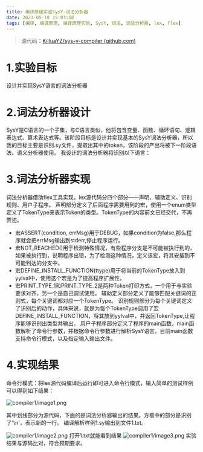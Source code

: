 ```yaml
---
title: 编译原理实验SysY-词法分析器
date: 2023-05-18 15:03:58
tags: [编译, 编译原理, 编译原理实验, SysY, 词法, 词法分析器, lex, flex]
---
```

> 源代码：[KilluaYZ/sys-y-compiler (github.com)](https://github.com/KilluaYZ/sys-y-compiler)
# 1.实验目标
设计并实现SysY语言的词法分析器

# 2.词法分析器设计
SysY是C语言的一个子集，与C语言类似，他将包含变量、函数、循环语句、逻辑表达式、算术表达式等。该阶段目标是设计并实现基本的SysY词法分析器，所以我的目标主要是识别.sy文件，提取出其中的token，该阶段的产出将被下一阶段语法、语义分析器使用。
我设计的词法分析器将识别以下语言：

# 3.词法分析器实现
词法分析器借助flex工具实现。lex源代码分四个部分——声明、辅助定义、识别规则、用户子程序。
声明部分定义了后面程序需要用到的宏，使用一个enum类型定义了TokenType来表示Token的类型。TokenType的内容前文已经交代，不再赘述。
- 宏ASSERT(condition, errMsg)用于DEBUG，如果condition为false,那么程序就会把errMsg输出到stderr,停止程序运行。
- 宏NOT_REACHED()用于检测特殊情况，有些程序分支是不可能被执行到的，如果被执行到，说明程序出错，为了检测这种情况，定义该宏，将其安插到不可能到达的分支中。
- 宏DEFINE_INSTALL_FUNCTION(ttype)用于将当前的TokenType放入到yylval中，使用这个宏是为了提高程序扩展性。
- 宏PRINT_TYPE_1和PRINT_TYPE_2是两种Token打印方式，一个用于与实验要求对齐，另一个是自己调试使用。
辅助定义部分定义了能够匹配关键词的正则式，每个关键词都对应一个TokenType。
识别规则部分为每个关键词定义了识别后的动作，具体来说，就是为每个TokenType调用了宏DEFINE_INSTALL_FUNCTION，将其放到yylval中，并返回TokenType,让程序能够识别出类型并输出。
用户子程序部分定义了程序的main函数，main函数解析了命令行参数，并根据命令行参数进行解析SysY语言。目前main函数支持命令行模式，以及指定输入输出文件。


# 4.实现结果
命令行模式：将lex源代码编译后运行即可进入命令行模式，输入简单的测试样例可以得到如下结果：

![compiler1/image1.png](http://server.killuayz.top:8089/images/2023/05/26/compile1-image1.png)

其中划线部分为源代码，下面的是词法分析器输出的结果。方框中的部分是识别了'\n'，表示新的一行。
编译解析样例1.sy输出到文件1.txt。

![compiler1/image2.png](http://server.killuayz.top:8089/images/2023/05/26/compile1-image2.png)
打开1.txt就能看到结果
![compiler1/image3.png](http://server.killuayz.top:8089/images/2023/05/26/compile1-image3.png)
实验结果与源码比对，符合预期要求。

